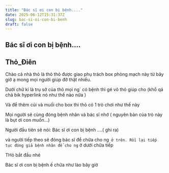 ```yaml
---
title: "Bác sĩ ơi con bị bệnh...."
date: 2025-06-12T15:31:37Z
slug: bac-si-oi-con-bi-benh
draft: false
---
```


## Bác sĩ ơi con bị bệnh....

## Thỏ_Điên

Chào cả nhà  thỏ là thỏ  thỏ được giao phụ trách box phòng mạch này từ bây giờ ạ mong mọi người giúp đỡ thật nhiều.
 
 
Dưới chữ kí là trụ sở của thỏ mọi ng` có bệnh thì gé vô thỏ giúp cho (khổ qá chả bik hyperlink nó như thế nào nữa )

Và để thêm củi và muối cho box thì thỏ có 1 trò chơi như thế này

Mọi người sẽ cùng đóng bệnh nhân và bác sĩ nhớ ( nguyên bản của trò này là bụt ơi con muốn...)

Người đầu tiên sẽ nói: Bác sĩ ơi con bị bệnh ....( ghi ra)

và người tiếp theo sẽ đóng bác sĩ để chữa cho ng` ở trên. Rồi lại tiếp tục đóng giả bệnh nhân để cho ng` ở dưới chữa tiếp
 

THỏ bắt đầu nhé

Bác sĩ ơi con bị bệnh ế  chữa như lào bây giờ